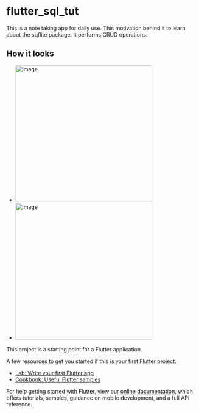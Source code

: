 # flutter_sql_tut

This is a note taking app for daily use.
This motivation behind it to learn about the sqflite package.
It performs CRUD operations.

## How it looks

<ul>
<li><img width="359" alt="image" src="https://user-images.githubusercontent.com/71916212/174707481-74f3c97e-9238-4082-bceb-3492465d44c1.png"></li>
<li><img width="359" alt="image" src="https://user-images.githubusercontent.com/71916212/174707571-f9f58870-57e9-4d96-9e46-8fce00d4fcb1.png"></li>
</ul>

This project is a starting point for a Flutter application.

A few resources to get you started if this is your first Flutter project:

- [Lab: Write your first Flutter app](https://flutter.dev/docs/get-started/codelab)
- [Cookbook: Useful Flutter samples](https://flutter.dev/docs/cookbook)

For help getting started with Flutter, view our
[online documentation](https://flutter.dev/docs), which offers tutorials,
samples, guidance on mobile development, and a full API reference.
